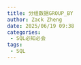 ```yaml
---
title: 分组数据GROUP_BY
author: Zack Zheng
date: 2025/06/19 09:38
categories:
 - SQL必知必会
tags:
 - SQL
---
```


<Suspense>
  <my-codes repo="o-bricks" path="sql/sqlIn10Minutes/group_by.sql" lang="sql" />
</Suspense>

